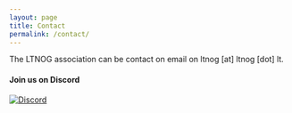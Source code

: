 ```yaml
---
layout: page
title: Contact
permalink: /contact/
---
```


The LTNOG association can be contact on email on ltnog [at] ltnog [dot] lt.

#### Join us on Discord
<a href="https://discord.gg/qPGcT7rjrz" target="_blank" title="Join us on Discord">
  <img src="{{ site.baseurl }}/assets/css/images/discord.png" alt="Discord" class="discord-icon">
</a>
